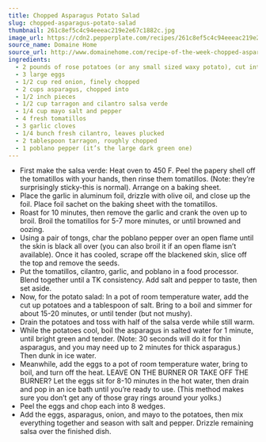 ```yaml
---
title: Chopped Asparagus Potato Salad
slug: chopped-asparagus-potato-salad
thumbnail: 261c8ef5c4c94eeeac219e2e67c1882c.jpg
image_url: https://cdn2.pepperplate.com/recipes/261c8ef5c4c94eeeac219e2e67c1882c.jpg
source_name: Domaine Home
source_url: http://www.domainehome.com/recipe-of-the-week-chopped-asparagus-potato-salad/?cat=living
ingredients:
  - 2 pounds of rose potatoes (or any small sized waxy potato), cut into fourths or eighths with the skin on
  - 3 large eggs
  - 1/2 cup red onion, finely chopped
  - 2 cups asparagus, chopped into
  - 1/2 inch pieces
  - 1/2 cup tarragon and cilantro salsa verde
  - 1/4 cup mayo salt and pepper
  - 4 fresh tomatillos
  - 3 garlic cloves
  - 1/4 bunch fresh cilantro, leaves plucked
  - 2 tablespoon tarragon, roughly chopped
  - 1 poblano pepper (it’s the large dark green one)
---
```


* First make the salsa verde: Heat oven to 450 F. Peel the papery shell off the tomatillos with your hands, then rinse them tomatillos. (Note: they’re surprisingly sticky-this is normal). Arrange on a baking sheet.
* Place the garlic in aluminum foil, drizzle with olive oil, and close up the foil. Place foil sachet on the baking sheet with the tomatillos.
* Roast for 10 minutes, then remove the garlic and crank the oven up to broil. Broil the tomatillos for 5-7 more minutes, or until browned and oozing.
* Using a pair of tongs, char the poblano pepper over an open flame until the skin is black all over (you can also broil it if an open flame isn’t available). Once it has cooled, scrape off the blackened skin, slice off the top and remove the seeds.
* Put the tomatillos, cilantro, garlic, and poblano in a food processor. Blend together until a TK consistency. Add salt and pepper to taste, then set aside.
* Now, for the potato salad: In a pot of room temperature water, add the cut up potatoes and a tablespoon of salt. Bring to a boil and simmer for about 15-20 minutes, or until tender (but not mushy).
* Drain the potatoes and toss with half of the salsa verde while still warm.
* While the potatoes cool, boil the asparagus in salted water for 1 minute, until bright green and tender. (Note: 30 seconds will do it for thin asparagus, and you may need up to 2 minutes for thick asparagus.) Then dunk in ice water.
* Meanwhile, add the eggs to a pot of room temperature water, bring to boil, and turn off the heat. LEAVE ON THE BURNER OR TAKE OFF THE BURNER? Let the eggs sit for 8-10 minutes in the hot water, then drain and pop in an ice bath until you’re ready to use. (This method makes sure you don’t get any of those gray rings around your yolks.)
* Peel the eggs and chop each into 8 wedges.
* Add the eggs, asparagus, onion, and mayo to the potatoes, then mix everything together and season with salt and pepper. Drizzle remaining salsa over the finished dish.
